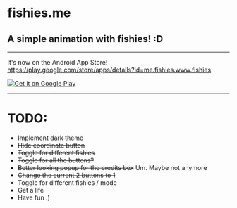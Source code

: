 # fishies.me
A simple animation with fishies! :D
---

---

It's now on the Android App Store!  
https://play.google.com/store/apps/details?id=me.fishies.www.fishies

<a href='https://play.google.com/store/apps/details?id=me.fishies.www.fishies&pcampaignid=MKT-Other-global-all-co-prtnr-py-PartBadge-Mar2515-1'><img alt='Get it on Google Play' src='https://play.google.com/intl/en_us/badges/images/generic/en_badge_web_generic.png'/></a>

---

# TODO:

* ~~Implement dark theme~~
* ~~Hide coordinate button~~
* ~~Toggle for different fishies~~
* ~~Toggle for all the buttons?~~
* ~~Better looking popup for the credits box~~ Um. Maybe not anymore
* ~~Change the current 2 buttons to 1~~
* Toggle for different fishies / mode
* Get a life
* Have fun :)
